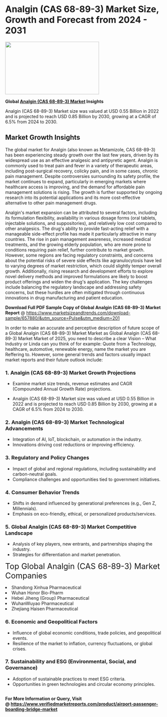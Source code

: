 <H1>Analgin (CAS 68-89-3) Market Size, Growth and Forecast from 2024 - 2031</H1><img class="aligncenter size-medium wp-image-584254" src="https://thirdeyenews.in/wp-content/uploads/2024/09/Global-Market-Research-300x168.jpeg" alt="" width="300" height="168" /><p><strong>Global&nbsp;<a href="https://www.marketsizeandtrends.com/download-sample/657880/&amp;utm_source=Pulse&amp;utm_medium=201">Analgin (CAS 68-89-3) Market</a> Insights</strong></p><p>Analgin (CAS 68-89-3) Market size was valued at USD 0.55 Billion in 2022 and is projected to reach USD 0.85 Billion by 2030, growing at a CAGR of 6.5% from 2024 to 2030.</p><p><h2>Market Growth Insights</h2> <p>The global market for Analgin (also known as Metamizole, CAS 68-89-3) has been experiencing steady growth over the last few years, driven by its widespread use as an effective analgesic and antipyretic agent. Analgin is commonly used to treat pain and fever in a variety of therapeutic areas, including post-surgical recovery, colicky pain, and in some cases, chronic pain management. Despite controversies surrounding its safety profile, the market continues to expand, particularly in emerging markets where healthcare access is improving, and the demand for affordable pain management solutions is rising. The growth is further supported by ongoing research into its potential applications and its more cost-effective alternative to other pain management drugs. </p> <p>Analgin's market expansion can be attributed to several factors, including its formulation flexibility, availability in various dosage forms (oral tablets, injectable solutions, and suppositories), and relatively low cost compared to other analgesics. The drug's ability to provide fast-acting relief with a manageable side-effect profile has made it particularly attractive in many countries. The rise in pain management awareness, increased medical treatments, and the growing elderly population, who are more prone to conditions requiring pain relief, further contribute to market growth. However, some regions are facing regulatory constraints, and concerns about the potential risks of severe side effects like agranulocytosis have led to varying degrees of market restriction, which could slightly temper overall growth. Additionally, rising research and development efforts to explore novel delivery methods and improved formulations are likely to boost product offerings and widen the drug's application. The key challenges include balancing the regulatory landscape and addressing safety concerns, but these hurdles are often mitigated through continuous innovations in drug manufacturing and patient education. </p><p><span class=""><strong>Download Full PDF Sample Copy of Global Analgin (CAS 68-89-3) Market Report</strong> @ <a href="https://www.marketsizeandtrends.com/download-sample/657880/&amp;utm_source=Pulse&amp;utm_medium=201" target="_blank">https://www.marketsizeandtrends.com/download-sample/657880/&amp;utm_source=Pulse&amp;utm_medium=201</a></span></p><p>In order to make an accurate and perceptive description of future scope of a Global&nbsp;Analgin (CAS 68-89-3) Market Market as Global&nbsp;Analgin (CAS 68-89-3) Market Market of 2025, you need to describe a clear Vision &ndash; What Industry or Linda can you think of for example: Quote from a Technology, healthcare, automotive, renewable energy, name the market you are Reffering to. However, some general trends and factors usually impact market reports and their future outlook include:</p><h3>1.&nbsp;<strong>Analgin (CAS 68-89-3) Market Growth Projections</strong></h3><ul><li>Examine market size trends, revenue estimates and CAGR (Compounded Annual Growth Rate) projections.</li><li><p>Analgin (CAS 68-89-3) Market size was valued at USD 0.55 Billion in 2022 and is projected to reach USD 0.85 Billion by 2030, growing at a CAGR of 6.5% from 2024 to 2030.</p></li></ul><h3>2.&nbsp;<strong>Analgin (CAS 68-89-3) Market Technological Advancements</strong></h3><ul><li>Integration of AI, IoT, blockchain, or automation in the industry.</li><li>Innovations driving cost reductions or improving efficiency.</li></ul><h3>3.&nbsp;<strong>Regulatory and Policy Changes</strong></h3><ul><li>Impact of global and regional regulations, including sustainability and carbon-neutral goals.</li><li>Compliance challenges and opportunities tied to government initiatives.</li></ul><h3>4.&nbsp;<strong>Consumer Behavior Trends</strong></h3><ul><li>Shifts in demand influenced by generational preferences (e.g., Gen Z, Millennials).</li><li>Emphasis on eco-friendly, ethical, or personalized products/services.</li></ul><h3>5.&nbsp;<strong>Global Analgin (CAS 68-89-3) Market Competitive Landscape</strong></h3><ul><li>Analysis of key players, new entrants, and partnerships shaping the industry.</li><li>Strategies for differentiation and market penetration.</li></ul><p data-pm-slice="1 1 []"><span style="color: inherit; font-family: inherit; font-size: 25px;">Top Global Analgin (CAS 68-89-3) Market Companies</span></p><div class="" data-test-id=""><p><li>Shandong Xinhua Pharmaceutical</li><li> Wuhan Honor Bio-Pharm</li><li> Hebei Jiheng (Group) Pharmaceutical</li><li> WuhanWuyao Pharmaceutical</li><li> Zhejiang Haisen Pharmaceutical</li></p></div><h3>6.&nbsp;<strong>Economic and Geopolitical Factors</strong></h3><ul><li>Influence of global economic conditions, trade policies, and geopolitical events.</li><li>Resilience of the market to inflation, currency fluctuations, or global crises.</li></ul><h3>7.&nbsp;<strong>Sustainability and ESG (Environmental, Social, and Governance)</strong></h3><ul><li>Adoption of sustainable practices to meet ESG criteria.</li><li>Opportunities in green technologies and circular economy principles.</li></ul><h2><strong style="font-size: 14px;">For More Information or Query, Visit @&nbsp;</strong><a style="background-color: #ffffff; font-size: 14px;" href="https://www.marketsizeandtrends.com/report/analgin-cas-68-89-3-market/" target="_blank">https://www.verifiedmarketreports.com/product/airport-passenger-boarding-bridge-market</a></h2>
